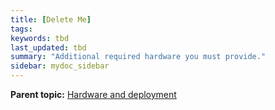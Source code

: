 ```yaml
---
title: [Delete Me]
tags:
keywords: tbd
last_updated: tbd
summary: "Additional required hardware you must provide."
sidebar: mydoc_sidebar
---
```



**Parent topic:** [Hardware and deployment](../../appliance/physical/hardware_and_deployment.html)
